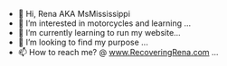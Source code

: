 - 👋 Hi, Rena AKA MsMississippi
- 👀 I’m interested in motorcycles and learning ...
- 🌱 I’m currently learning to run my website...
- 💞️ I’m looking to find my purpose ...
- 📫 How to reach me? @ www.RecoveringRena.com ...

<!---
RecoveringRena/RecoveringRena is a ✨ special ✨ repository because its `README.md` (this file) appears on your GitHub profile.
You can click the Preview link to take a look at your changes.
--->
